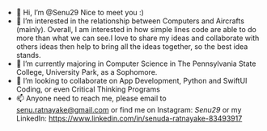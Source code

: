 - 👋 Hi, I’m @Senu29 Nice to meet you :)
- 👀 I’m interested in the relationship between Computers and Aircrafts (mainly). Overall, I am interested in how simple lines code are able to do more than what we can see.I love to share my ideas and collaborate with others ideas then help to bring all the ideas together, so the best idea stands. 
- 🌱 I’m currently majoring in Computer Science in The Pennsylvania State College, University Park, as a Sophomore.
- 💞️ I’m looking to collaborate on App Development, Python and SwiftUI Coding, or even Critical Thinking Programs 
- 📫 Anyone need to reach me, please email to senu.ratnayake@gmail.com or find me on Instagram: _Senu29_ or my LinkedIn: https://www.linkedin.com/in/senuda-ratnayake-83493917

<!---
Senu29/Senu29 is a ✨ special ✨ repository because its `README.md` (this file) appears on your GitHub profile.
You can click the Preview link to take a look at your changes.
--->
